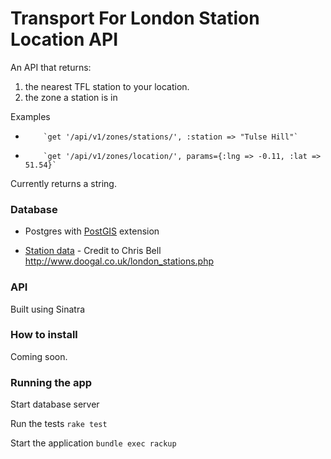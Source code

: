 # Transport For London Station Location API

An API that returns:

1. the nearest TFL station to your location.
2. the zone a station is in


Examples
-         `get '/api/v1/zones/stations/', :station => "Tulse Hill"`
-         `get '/api/v1/zones/location/', params={:lng => -0.11, :lat => 51.54}`


Currently returns a string.




### Database

- Postgres with [PostGIS](http://postgis.net/) extension

- [Station data](https://github.com/RobSullivan/cycle-save) - Credit to Chris Bell http://www.doogal.co.uk/london_stations.php 

### API

Built using Sinatra




### How to install

Coming soon.

### Running the app

Start database server


Run the tests
`rake test`


Start the application
`bundle exec rackup`
